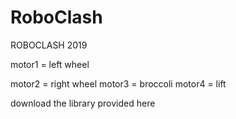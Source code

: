 # RoboClash
ROBOCLASH 2019 

motor1 = left wheel<p>
motor2 = right wheel
motor3 = broccoli
motor4 = lift 

download the library provided here
